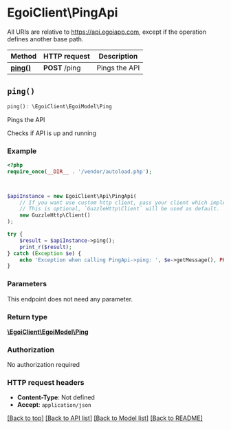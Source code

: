 # EgoiClient\PingApi

All URIs are relative to https://api.egoiapp.com, except if the operation defines another base path.

| Method | HTTP request | Description |
| ------------- | ------------- | ------------- |
| [**ping()**](PingApi.md#ping) | **POST** /ping | Pings the API |


## `ping()`

```php
ping(): \EgoiClient\EgoiModel\Ping
```

Pings the API

Checks if API is up and running

### Example

```php
<?php
require_once(__DIR__ . '/vendor/autoload.php');



$apiInstance = new EgoiClient\Api\PingApi(
    // If you want use custom http client, pass your client which implements `GuzzleHttp\ClientInterface`.
    // This is optional, `GuzzleHttp\Client` will be used as default.
    new GuzzleHttp\Client()
);

try {
    $result = $apiInstance->ping();
    print_r($result);
} catch (Exception $e) {
    echo 'Exception when calling PingApi->ping: ', $e->getMessage(), PHP_EOL;
}
```

### Parameters

This endpoint does not need any parameter.

### Return type

[**\EgoiClient\EgoiModel\Ping**](../Model/Ping.md)

### Authorization

No authorization required

### HTTP request headers

- **Content-Type**: Not defined
- **Accept**: `application/json`

[[Back to top]](#) [[Back to API list]](../../README.md#endpoints)
[[Back to Model list]](../../README.md#models)
[[Back to README]](../../README.md)
